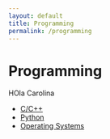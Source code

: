 ```yaml
---
layout: default
title: Programming
permalink: /programming
---
```


# Programming

HOla Carolina

* [C/C++](/cstopics/programming/c-c++)
* [Python](/cstopics/programming/python)
* [Operating Systems](/cstopics/programming/operating-systems)
